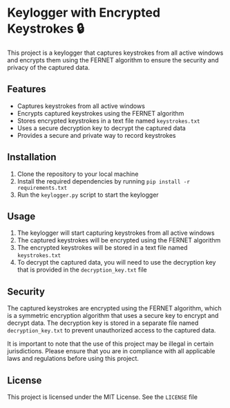 # Keylogger with Encrypted Keystrokes 🔒

This project is a keylogger that captures keystrokes from all active windows and encrypts them using the FERNET algorithm to ensure the security and privacy of the captured data.

## Features

- Captures keystrokes from all active windows
- Encrypts captured keystrokes using the FERNET algorithm
- Stores encrypted keystrokes in a text file named `keystrokes.txt`
- Uses a secure decryption key to decrypt the captured data
- Provides a secure and private way to record keystrokes

## Installation

1. Clone the repository to your local machine
2. Install the required dependencies by running `pip install -r requirements.txt`
3. Run the `keylogger.py` script to start the keylogger

## Usage

1. The keylogger will start capturing keystrokes from all active windows
2. The captured keystrokes will be encrypted using the FERNET algorithm
3. The encrypted keystrokes will be stored in a text file named `keystrokes.txt`
4. To decrypt the captured data, you will need to use the decryption key that is provided in the `decryption_key.txt` file

## Security

The captured keystrokes are encrypted using the FERNET algorithm, which is a symmetric encryption algorithm that uses a secure key to encrypt and decrypt data. The decryption key is stored in a separate file named `decryption_key.txt` to prevent unauthorized access to the captured data.

It is important to note that the use of this project may be illegal in certain jurisdictions. Please ensure that you are in compliance with all applicable laws and regulations before using this project.

## License

This project is licensed under the MIT License. See the `LICENSE` file
